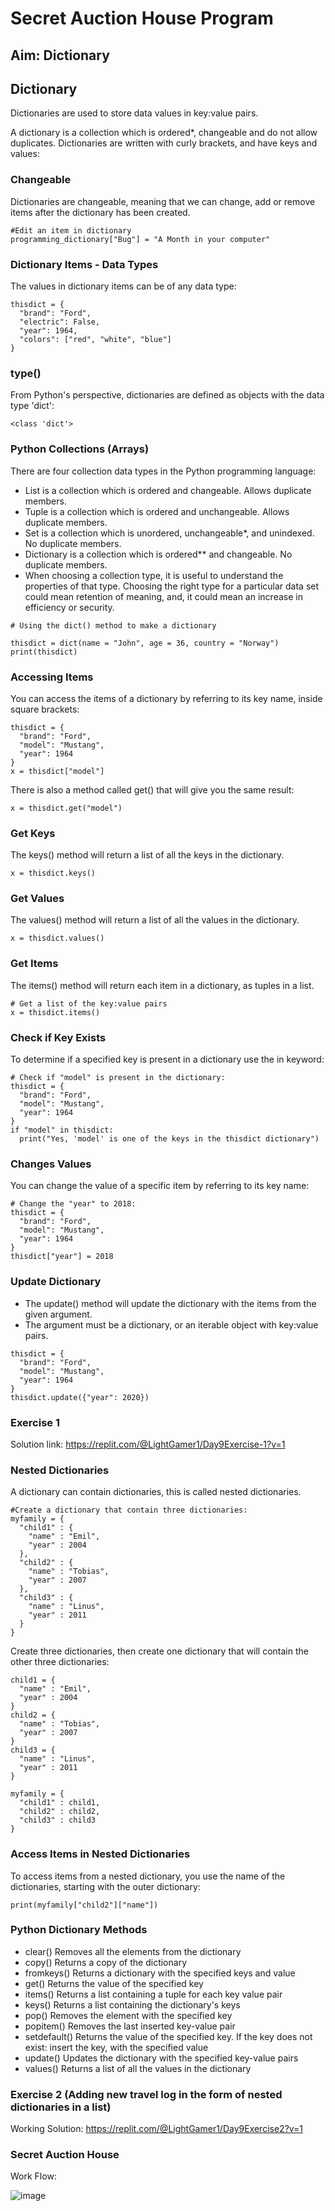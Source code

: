 # Secret Auction House Program
## Aim: Dictionary

## Dictionary
Dictionaries are used to store data values in key:value pairs.

A dictionary is a collection which is ordered*, changeable and do not allow duplicates.
Dictionaries are written with curly brackets, and have keys and values:

### Changeable
Dictionaries are changeable, meaning that we can change, add or remove items after the dictionary has been created.
```
#Edit an item in dictionary
programming_dictionary["Bug"] = "A Month in your computer"

```

### Dictionary Items - Data Types
The values in dictionary items can be of any data type:
```
thisdict = {
  "brand": "Ford",
  "electric": False,
  "year": 1964,
  "colors": ["red", "white", "blue"]
}
```

### type()
From Python's perspective, dictionaries are defined as objects with the data type 'dict':
```
<class 'dict'>
```

### Python Collections (Arrays)
There are four collection data types in the Python programming language:

- List is a collection which is ordered and changeable. Allows duplicate members.
- Tuple is a collection which is ordered and unchangeable. Allows duplicate members.
- Set is a collection which is unordered, unchangeable*, and unindexed. No duplicate members.
- Dictionary is a collection which is ordered** and changeable. No duplicate members.
- When choosing a collection type, it is useful to understand the properties of that type. Choosing the right type for a particular data set could mean retention of meaning, and, it could mean an increase in efficiency or security.
```
# Using the dict() method to make a dictionary

thisdict = dict(name = "John", age = 36, country = "Norway")
print(thisdict)
```
### Accessing Items
You can access the items of a dictionary by referring to its key name, inside square brackets:
```
thisdict = {
  "brand": "Ford",
  "model": "Mustang",
  "year": 1964
}
x = thisdict["model"]
```
There is also a method called get() that will give you the same result:
```
x = thisdict.get("model")
```

### Get Keys
The keys() method will return a list of all the keys in the dictionary.
```
x = thisdict.keys()
```

### Get Values
The values() method will return a list of all the values in the dictionary.
```
x = thisdict.values()
```

### Get Items
The items() method will return each item in a dictionary, as tuples in a list.
```
# Get a list of the key:value pairs
x = thisdict.items()
```

### Check if Key Exists
To determine if a specified key is present in a dictionary use the in keyword:
```
# Check if "model" is present in the dictionary:
thisdict = {
  "brand": "Ford",
  "model": "Mustang",
  "year": 1964
}
if "model" in thisdict:
  print("Yes, 'model' is one of the keys in the thisdict dictionary")
```

### Changes Values
You can change the value of a specific item by referring to its key name:
```
# Change the "year" to 2018:
thisdict = {
  "brand": "Ford",
  "model": "Mustang",
  "year": 1964
}
thisdict["year"] = 2018
```

### Update Dictionary
- The update() method will update the dictionary with the items from the given argument.
- The argument must be a dictionary, or an iterable object with key:value pairs.
```
thisdict = {
  "brand": "Ford",
  "model": "Mustang",
  "year": 1964
}
thisdict.update({"year": 2020})
```

### Exercise 1
Solution link: https://replit.com/@LightGamer1/Day9Exercise-1?v=1

### Nested Dictionaries
A dictionary can contain dictionaries, this is called nested dictionaries.
```
#Create a dictionary that contain three dictionaries:
myfamily = {
  "child1" : {
    "name" : "Emil",
    "year" : 2004
  },
  "child2" : {
    "name" : "Tobias",
    "year" : 2007
  },
  "child3" : {
    "name" : "Linus",
    "year" : 2011
  }
}
```
Create three dictionaries, then create one dictionary that will contain the other three dictionaries:
```
child1 = {
  "name" : "Emil",
  "year" : 2004
}
child2 = {
  "name" : "Tobias",
  "year" : 2007
}
child3 = {
  "name" : "Linus",
  "year" : 2011
}

myfamily = {
  "child1" : child1,
  "child2" : child2,
  "child3" : child3
}
```

### Access Items in Nested Dictionaries
To access items from a nested dictionary, you use the name of the dictionaries, starting with the outer dictionary:

```
print(myfamily["child2"]["name"])
```

### Python Dictionary Methods
- clear()	Removes all the elements from the dictionary
- copy()	Returns a copy of the dictionary
- fromkeys()	Returns a dictionary with the specified keys and value
- get()	Returns the value of the specified key
- items()	Returns a list containing a tuple for each key value pair
- keys()	Returns a list containing the dictionary's keys
- pop()	Removes the element with the specified key
- popitem()	Removes the last inserted key-value pair
- setdefault()	Returns the value of the specified key. If the key does not exist: insert the key, with the specified value
- update()	Updates the dictionary with the specified key-value pairs
- values()	Returns a list of all the values in the dictionary

### Exercise 2 (Adding new travel log in the form of nested dictionaries in a list)
Working Solution: https://replit.com/@LightGamer1/Day9Exercise2?v=1

### Secret Auction House

Work Flow:

![image](https://user-images.githubusercontent.com/100339175/226159503-f802b0c2-0fca-4dfa-877f-16334f7ddee7.png)


